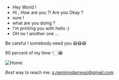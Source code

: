 - Hey World !
- Hi , How are you ?! Are you Okay ?
- sure ! 
- what are you doing ?
- I'm printing you with hello :)
- OH no ! another one ... 




Be careful ! somebody need you 😷😷😷








90 percent of my time 👇🏻😂

![Home](https://user-images.githubusercontent.com/60979433/110116972-82228480-7dcd-11eb-9428-a50bc7f0e01d.gif)

*Best* way to reach me: s.namimodarressi@gmail.com
<!--
**SNamiMod/SNamiMod** is a ✨ _special_ ✨ repository because its `README.md` (this file) appears on your GitHub profile.

Here are some ideas to get you started:

- 🔭 I’m currently working on ...
- 🌱 I’m currently learning ...
- 👯 I’m looking to collaborate on ...
- 🤔 I’m looking for help with ...
- 💬 Ask me about ...
- 📫 How to reach me: ...
- 🌱 I’m currently learning ...
- 😄 Pronouns: ...
- ⚡ Fun fact: ...
-->
